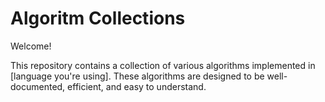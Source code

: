 # Algoritm Collections

Welcome!

This repository contains a collection of various algorithms implemented in [language you're using]. These algorithms are designed to be well-documented, efficient, and easy to understand.